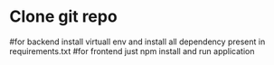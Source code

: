 # Clone git repo </br>
#for backend install virtuall env and install all dependency present in requirements.txt
#for frontend just npm install and run application 
